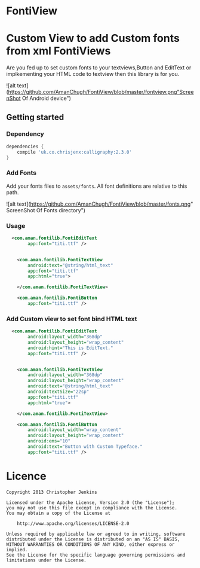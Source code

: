 # FontiView
Custom View to add Custom fonts from xml 
FontiViews
===========

Are you fed up to set custom fonts to your textviews,Button and EditText or implkementing your HTML code to textview then this library is for you. 

![alt text](https://github.com/AmanChugh/FontiView/blob/master/fontview.png"ScreenShot Of Android device")

## Getting started

### Dependency


```groovy
dependencies {
    compile 'uk.co.chrisjenx:calligraphy:2.3.0'
}
```
### Add Fonts

Add your fonts files to `assets/fonts`. All font definitions are relative to this path.

![alt text](https://github.com/AmanChugh/FontiView/blob/master/fonts.png" ScreenShot Of Fonts directory")


### Usage

```xml
  <com.aman.fontilib.FontiEditText
        app:font="titi.ttf" />


    <com.aman.fontilib.FontiTextView
        android:text="@string/html_text"
        app:font="titi.ttf"
        app:html="true">

    </com.aman.fontilib.FontiTextView>

    <com.aman.fontilib.FontiButton
        app:font="titi.ttf" />

``` 



### Add Custom view to set font bind HTML text 

```xml
  <com.aman.fontilib.FontiEditText
        android:layout_width="368dp"
        android:layout_height="wrap_content"
        android:hint="This is EditText."
        app:font="titi.ttf" />


    <com.aman.fontilib.FontiTextView
        android:layout_width="368dp"
        android:layout_height="wrap_content"
        android:text="@string/html_text"
        android:textSize="22sp"
        app:font="titi.ttf"
        app:html="true">

    </com.aman.fontilib.FontiTextView>

    <com.aman.fontilib.FontiButton
        android:layout_width="wrap_content"
        android:layout_height="wrap_content"
        android:ems="10"
        android:text="Button with Custom Typeface."
        app:font="titi.ttf" />

```

# Licence

    Copyright 2013 Christopher Jenkins
    
    Licensed under the Apache License, Version 2.0 (the "License");
    you may not use this file except in compliance with the License.
    You may obtain a copy of the License at
    
        http://www.apache.org/licenses/LICENSE-2.0
    
    Unless required by applicable law or agreed to in writing, software
    distributed under the License is distributed on an "AS IS" BASIS,
    WITHOUT WARRANTIES OR CONDITIONS OF ANY KIND, either express or implied.
    See the License for the specific language governing permissions and
    limitations under the License.

